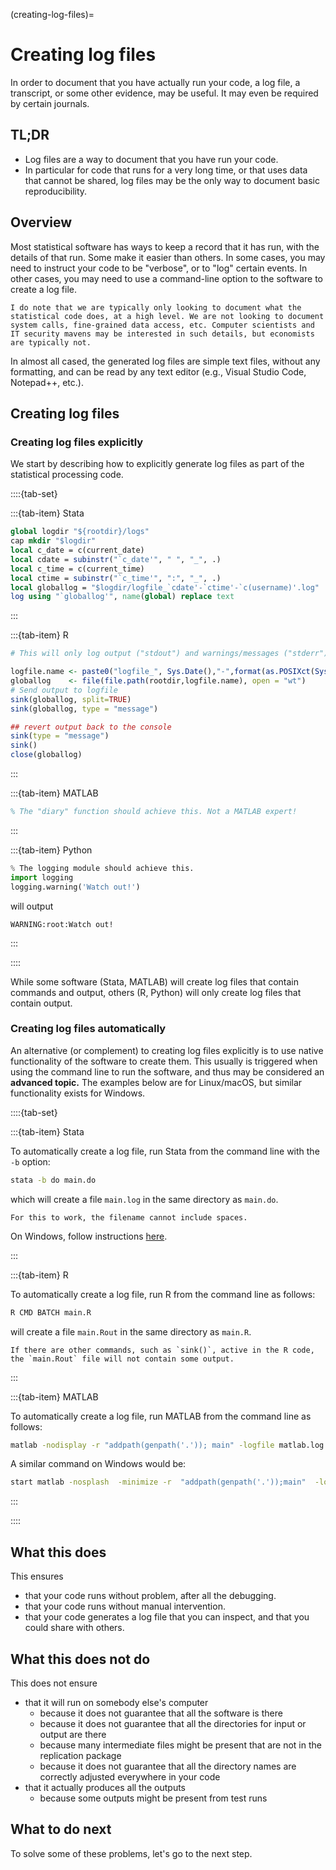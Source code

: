 (creating-log-files)=
# Creating log files

In order to document that you have actually run your code, a log file, a transcript, or some other evidence, may be useful. It may even be required by certain journals.

## TL;DR

- Log files are a way to document that you have run your code.
- In particular for code that runs for a very long time, or that uses data that cannot be shared, log files may be the only way to document basic reproducibility.

## Overview

Most statistical software has ways to keep a record that it has run, with the details of that run. Some make it easier than others. In some cases, you may need to instruct your code to be "verbose", or to "log" certain events. In other cases, you may need to use a command-line option to the software to create a log file.

```{note}
I do note that we are typically only looking to document what the statistical code does, at a high level. We are not looking to document system calls, fine-grained data access, etc. Computer scientists and IT security mavens may be interested in such details, but economists are typically not.
```

In almost all cased, the generated log files are simple text files, without any formatting, and can be read by any text editor (e.g., Visual Studio Code, Notepad++, etc.).

## Creating log files

### Creating log files explicitly

We start by describing how to explicitly generate log files as part of the statistical processing code.

::::{tab-set}


:::{tab-item} Stata

```stata
global logdir "${rootdir}/logs"
cap mkdir "$logdir"
local c_date = c(current_date)
local cdate = subinstr("`c_date'", " ", "_", .)
local c_time = c(current_time)
local ctime = subinstr("`c_time'", ":", "_", .)
local globallog = "$logdir/logfile_`cdate'-`ctime'-`c(username)'.log"
log using "`globallog'", name(global) replace text
```

:::

:::{tab-item} R

```R
# This will only log output ("stdout") and warnings/messages ("stderr"), but not the commands themselves!

logfile.name <- paste0("logfile_", Sys.Date(),"-",format(as.POSIXct(Sys.time()), format = "%H_%M"),"-",Sys.info()["user"], ".log")
globallog    <- file(file.path(rootdir,logfile.name), open = "wt")
# Send output to logfile
sink(globallog, split=TRUE)
sink(globallog, type = "message")

## revert output back to the console 
sink(type = "message")
sink()
close(globallog)
```

:::

:::{tab-item} MATLAB
    
```matlab
% The "diary" function should achieve this. Not a MATLAB expert!
```
:::

:::{tab-item} Python
    
```python
% The logging module should achieve this.
import logging
logging.warning('Watch out!')
```
will output

```
WARNING:root:Watch out!
```

:::

::::

While some software (Stata, MATLAB) will create log files that contain commands and output, others (R, Python) will only create log files that contain output. 

### Creating log files automatically

An alternative (or complement) to creating log files explicitly is to use native functionality of the software to create them. This usually is triggered when using the command line to run the software, and thus may be considered an **advanced topic.** The examples below are for Linux/macOS, but similar functionality exists for Windows.


::::{tab-set}


:::{tab-item} Stata

To automatically create a log file, run Stata from the command line with the `-b` option:

```bash
stata -b do main.do
```

which will create a file `main.log` in the same directory as `main.do`. 

```{warning}
For this to work, the filename cannot include spaces.
```
On Windows, follow instructions [here](https://www.stata.com/manuals/gswb.pdf#gswB.5).

:::

:::{tab-item} R

To automatically create a log file, run R from the command line as follows:

```bash
R CMD BATCH main.R
```

will create a file `main.Rout` in the same directory as `main.R`. 

```{warning}
If there are other commands, such as `sink()`, active in the R code, the `main.Rout` file will not contain some output.
```

:::

:::{tab-item} MATLAB

To automatically create a log file, run MATLAB from the command line as follows:

```bash
matlab -nodisplay -r "addpath(genpath('.')); main" -logfile matlab.log
```

A similar command on Windows would be:

```bash
start matlab -nosplash  -minimize -r  "addpath(genpath('.'));main"  -logfile matlab.log
```

:::

::::



## What this does

This ensures

- that your code runs without problem, after all the debugging.
- that your code runs without manual intervention.
- that your code generates a log file that you can inspect, and that you could share with others.

## What this does not do

This does not ensure

- that it will run on somebody else's computer
  - because it does not guarantee that all the software is there
  - because it does not guarantee that all the directories for input or output are there
  - because many intermediate files might be present that are not in the replication package
  - because it does not guarantee that all the directory names are correctly adjusted everywhere in your code
- that it actually produces all the outputs
  - because some outputs might be present from test runs

## What to do next

To solve some of these problems, let's go to the next step.